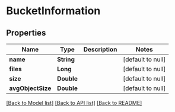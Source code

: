 # BucketInformation
## Properties

Name | Type | Description | Notes
------------ | ------------- | ------------- | -------------
**name** | **String** |  | [default to null]
**files** | **Long** |  | [default to null]
**size** | **Double** |  | [default to null]
**avgObjectSize** | **Double** |  | [default to null]

[[Back to Model list]](../README.md#documentation-for-models) [[Back to API list]](../README.md#documentation-for-api-endpoints) [[Back to README]](../README.md)

